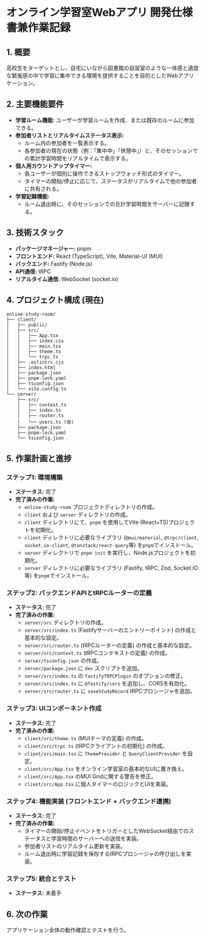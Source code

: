 # オンライン学習室Webアプリ 開発仕様書兼作業記録

## 1. 概要
高校生をターゲットとし、自宅にいながら図書館の自習室のような一体感と適度な緊張感の中で学習に集中できる環境を提供することを目的としたWebアプリケーション。

## 2. 主要機能要件
- **学習ルーム機能:** ユーザーが学習ルームを作成、または既存のルームに参加できる。
- **参加者リストとリアルタイムステータス表示:**
    - ルーム内の参加者を一覧表示する。
    - 各参加者の現在の状態（例：「集中中」「休憩中」）と、そのセッションでの累計学習時間をリアルタイムで表示する。
- **個人用カウントアップタイマー:**
    - 各ユーザーが個別に操作できるストップウォッチ形式のタイマー。
    - タイマーの開始/停止に応じて、ステータスがリアルタイムで他の参加者に共有される。
- **学習記録機能:**
    - ルーム退出時に、そのセッションでの合計学習時間をサーバーに記録する。

## 3. 技術スタック
- **パッケージマネージャー:** pnpm
- **フロントエンド:** React (TypeScript), Vite, Material-UI (MUI)
- **バックエンド:** Fastify (Node.js)
- **API通信:** tRPC
- **リアルタイム通信:** WebSocket (socket.io)

## 4. プロジェクト構成 (現在)
```
online-study-room/
├── client/
│   ├── public/
│   ├── src/
│   │   ├── App.tsx
│   │   ├── index.css
│   │   ├── main.tsx
│   │   ├── theme.ts
│   │   └── trpc.ts
│   ├── .eslintrc.cjs
│   ├── index.html
│   ├── package.json
│   ├── pnpm-lock.yaml
│   ├── tsconfig.json
│   └── vite.config.ts
└── server/
    ├── src/
    │   ├── context.ts
    │   ├── index.ts
    │   ├── router.ts
    │   └── users.ts (仮)
    ├── package.json
    ├── pnpm-lock.yaml
    └── tsconfig.json
```

## 5. 作業計画と進捗

### ステップ1: 環境構築
- **ステータス:** 完了
- **完了済みの作業:**
    - `online-study-room` プロジェクトディレクトリの作成。
    - `client` および `server` ディレクトリの作成。
    - `client` ディレクトリにて、`pnpm` を使用してVite (React+TS)プロジェクトを初期化。
    - `client` ディレクトリに必要なライブラリ (`@mui/material`, `@trpc/client`, `socket.io-client`, `@tanstack/react-query`等) を`pnpm`でインストール。
    - `server` ディレクトリで `pnpm init` を実行し、Node.jsプロジェクトを初期化。
    - `server` ディレクトリに必要なライブラリ (Fastify, tRPC, Zod, Socket.IO等) を`pnpm`でインストール。

### ステップ2: バックエンドAPIとtRPCルーターの定義
- **ステータス:** 完了
- **完了済みの作業:**
    - `server/src` ディレクトリの作成。
    - `server/src/index.ts` (Fastifyサーバーのエントリーポイント) の作成と基本的な設定。
    - `server/src/router.ts` (tRPCルーターの定義) の作成と基本的な設定。
    - `server/src/context.ts` (tRPCコンテキストの定義) の作成。
    - `server/tsconfig.json` の作成。
    - `server/package.json` に `dev` スクリプトを追加。
    - `server/src/index.ts` の `fastifyTRPCPlugin` のオプションの修正。
    - `server/src/index.ts` に `@fastify/cors` を追加し、CORSを有効化。
    - `server/src/router.ts` に `saveStudyRecord` tRPCプロシージャを追加。

### ステップ3: UIコンポーネント作成
- **ステータス:** 完了
- **完了済みの作業:**
    - `client/src/theme.ts` (MUIテーマの定義) の作成。
    - `client/src/trpc.ts` (tRPCクライアントの初期化) の作成。
    - `client/src/main.tsx` に `ThemeProvider` と `QueryClientProvider` を設定。
    - `client/src/App.tsx` をオンライン学習室の基本的なUIに置き換え。
    - `client/src/App.tsx` のMUI Gridに関する警告を修正。
    - `client/src/App.tsx` に個人タイマーのロジックとUIを実装。

### ステップ4: 機能実装 (フロントエンド + バックエンド連携)
- **ステータス:** 完了
- **完了済みの作業:**
    - タイマーの開始/停止イベントをトリガーとしたWebSocket経由でのステータスと学習時間のサーバーへの送信を実装。
    - 参加者リストのリアルタイム更新を実装。
    - ルーム退出時に学習記録を保存するtRPCプロシージャの呼び出しを実装。

### ステップ5: 統合とテスト
- **ステータス:** 未着手

## 6. 次の作業
アプリケーション全体の動作確認とテストを行う。